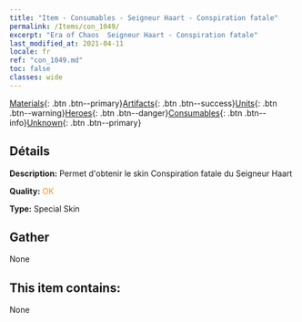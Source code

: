 ```yaml
---
title: "Item - Consumables - Seigneur Haart - Conspiration fatale"
permalink: /Items/con_1049/
excerpt: "Era of Chaos  Seigneur Haart - Conspiration fatale"
last_modified_at: 2021-04-11
locale: fr
ref: "con_1049.md"
toc: false
classes: wide
---
```

 [Materials](/fr/Items/){: .btn .btn--primary}[Artifacts](/fr/Items/Artifacts/){: .btn .btn--success}[Units](/fr/Items/Units/){: .btn .btn--warning}[Heroes](/fr/Items/Heroes/){: .btn .btn--danger}[Consumables](/fr/Items/Consumables/){: .btn .btn--info}[Unknown](/fr/Items/Unknown/){: .btn .btn--primary}

## Détails
 **Description:** Permet d'obtenir le skin Conspiration fatale du Seigneur Haart

 **Quality:** <span style="color: #FF8C00">OK</span>

 **Type:** Special Skin

## Gather

  None

## This item contains:

  None

